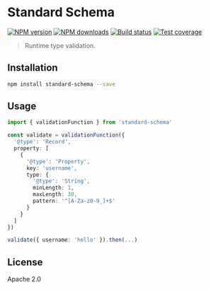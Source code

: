 # Standard Schema

[![NPM version][npm-image]][npm-url]
[![NPM downloads][downloads-image]][downloads-url]
[![Build status][travis-image]][travis-url]
[![Test coverage][coveralls-image]][coveralls-url]

> Runtime type validation.

## Installation

```sh
npm install standard-schema --save
```

## Usage

```ts
import { validationFunction } from 'standard-schema'

const validate = validationFunction({
  '@type': 'Record',
  property: [
    {
      '@type': 'Property',
      key: 'username',
      type: {
        '@type': 'String',
        minLength: 1,
        maxLength: 30,
        pattern: '^[A-Za-z0-9_]+$'
      }
    }
  ]
})

validate({ username: 'hello' }).then(...)
```

## License

Apache 2.0

[npm-image]: https://img.shields.io/npm/v/standard-schema.svg?style=flat
[npm-url]: https://npmjs.org/package/standard-schema
[downloads-image]: https://img.shields.io/npm/dm/standard-schema.svg?style=flat
[downloads-url]: https://npmjs.org/package/standard-schema
[travis-image]: https://img.shields.io/travis/standard-schema/javascript.svg?style=flat
[travis-url]: https://travis-ci.org/standard-schema/javascript
[coveralls-image]: https://img.shields.io/coveralls/standard-schema/javascript.svg?style=flat
[coveralls-url]: https://coveralls.io/r/standard-schema/javascript?branch=master
